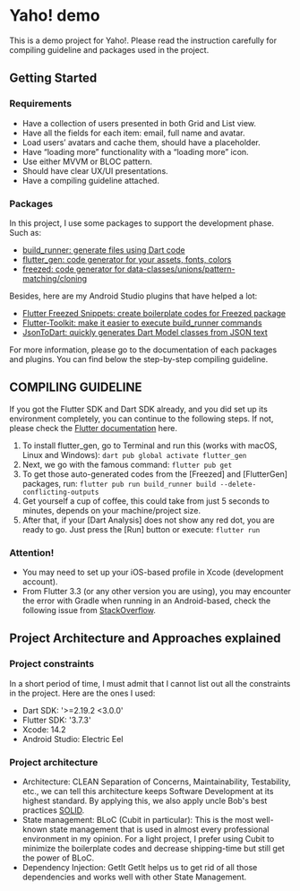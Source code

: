# Yaho! demo

This is a demo project for Yaho!. Please read the instruction carefully for compiling guideline and packages used in the project.

## Getting Started

### Requirements

- Have a collection of users presented in both Grid and List view.
- Have all the fields for each item: email, full name and avatar.
- Load users’ avatars and cache them, should have a placeholder.
- Have “loading more” functionality with a “loading more” icon.
- Use either MVVM or BLOC pattern.
- Should have clear UX/UI presentations.
- Have a compiling guideline attached.

### Packages

In this project, I use some packages to support the development phase. Such as:

- [build_runner: generate files using Dart code](https://pub.dev/packages/build_runner)
- [flutter_gen: code generator for your assets, fonts, colors](https://pub.dev/packages/flutter_gen)
- [freezed: code generator for data-classes/unions/pattern-matching/cloning](https://pub.dev/packages/freezed)

Besides, here are my Android Studio plugins that have helped a lot:

- [Flutter Freezed Snippets: create boilerplate codes for Freezed package](https://plugins.jetbrains.com/plugin/18258-flutter-freezed-snippets)
- [Flutter-Toolkit: make it easier to execute build_runner commands](https://plugins.jetbrains.com/plugin/14442-flutter-toolkit)
- [JsonToDart: quickly generates Dart Model classes from JSON text](https://plugins.jetbrains.com/plugin/12562-jsontodart-json-to-dart-)

For more information, please go to the documentation of each packages and plugins.
You can find below the step-by-step compiling guideline.


## COMPILING GUIDELINE

If you got the Flutter SDK and Dart SDK already, and you did set up its environment completely, you can continue to the following steps. If not, please check the [Flutter documentation](https://docs.flutter.dev) here.  

1. To install flutter_gen, go to Terminal and run this (works with macOS, Linux and Windows): ``dart pub global activate flutter_gen``
2. Next, we go with the famous command: ``flutter pub get``
3. To get those auto-generated codes from the [Freezed] and [FlutterGen] packages, run: ``flutter pub run build_runner build --delete-conflicting-outputs``
4. Get yourself a cup of coffee, this could take from just 5 seconds to minutes, depends on your machine/project size.
5. After that, if your [Dart Analysis] does not show any red dot, you are ready to go. Just press the [Run] button or execute: ``flutter run``

### Attention!
- You may need to set up your iOS-based profile in Xcode (development account).
- From Flutter 3.3 (or any other version you are using), you may encounter the error with Gradle when running in an Android-based, check the following issue from [StackOverflow](https://stackoverflow.com/questions/66920708/update-gradle-in-flutter-project). 


## Project Architecture and Approaches explained

### Project constraints

In a short period of time, I must admit that I cannot list out all the constraints in the project. Here are the ones I used:
- Dart SDK: '>=2.19.2 <3.0.0'
- Flutter SDK: '3.7.3'
- Xcode: 14.2
- Android Studio: Electric Eel

### Project architecture

- Architecture: CLEAN
Separation of Concerns, Maintainability, Testability, etc., we can tell this architecture keeps Software Development at its highest standard. By applying this, we also apply uncle Bob's best practices [SOLID](https://en.wikipedia.org/wiki/SOLID). 
- State management: BLoC (Cubit in particular):
This is the most well-known state management that is used in almost every professional environment in my opinion. For a light project, I prefer using Cubit to minimize the boilerplate codes and decrease shipping-time but still get the power of BLoC.
- Dependency Injection: GetIt
GetIt helps us to get rid of all those dependencies and works well with other State Management.
